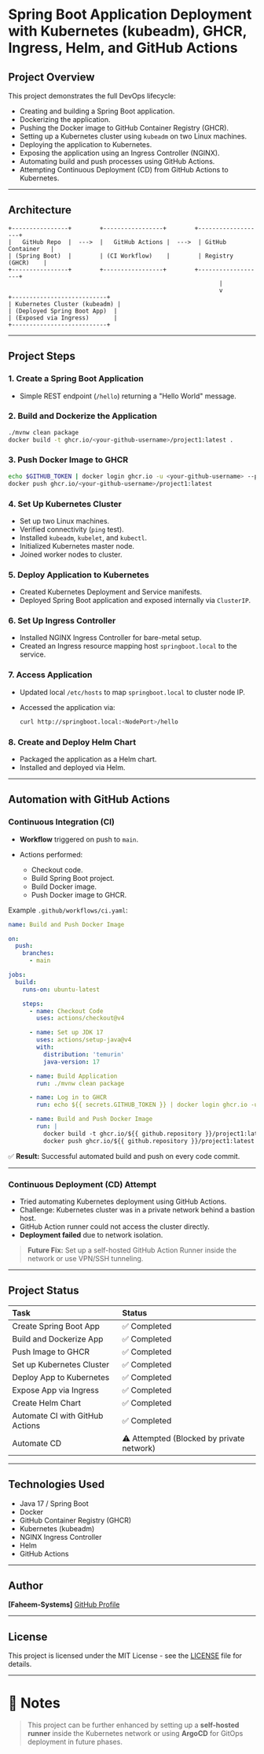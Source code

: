 # Spring Boot Application Deployment with Kubernetes (kubeadm), GHCR, Ingress, Helm, and GitHub Actions

## Project Overview

This project demonstrates the full DevOps lifecycle:

* Creating and building a Spring Boot application.
* Dockerizing the application.
* Pushing the Docker image to GitHub Container Registry (GHCR).
* Setting up a Kubernetes cluster using `kubeadm` on two Linux machines.
* Deploying the application to Kubernetes.
* Exposing the application using an Ingress Controller (NGINX).
* Automating build and push processes using GitHub Actions.
* Attempting Continuous Deployment (CD) from GitHub Actions to Kubernetes.

---

## Architecture

```
+----------------+        +-----------------+        +-------------------+
|   GitHub Repo  |  --->  |   GitHub Actions |  --->  | GitHub Container   |
| (Spring Boot)  |        | (CI Workflow)    |        | Registry (GHCR)    |
+----------------+        +-----------------+        +-------------------+
                                                            |
                                                            v
+---------------------------+
| Kubernetes Cluster (kubeadm) |
| (Deployed Spring Boot App)  |
| (Exposed via Ingress)       |
+---------------------------+
```

---

## Project Steps

### 1. Create a Spring Boot Application

* Simple REST endpoint (`/hello`) returning a "Hello World" message.

### 2. Build and Dockerize the Application

```bash
./mvnw clean package
docker build -t ghcr.io/<your-github-username>/project1:latest .
```

### 3. Push Docker Image to GHCR

```bash
echo $GITHUB_TOKEN | docker login ghcr.io -u <your-github-username> --password-stdin
docker push ghcr.io/<your-github-username>/project1:latest
```

### 4. Set Up Kubernetes Cluster

* Set up two Linux machines.
* Verified connectivity (`ping` test).
* Installed `kubeadm`, `kubelet`, and `kubectl`.
* Initialized Kubernetes master node.
* Joined worker nodes to cluster.

### 5. Deploy Application to Kubernetes

* Created Kubernetes Deployment and Service manifests.
* Deployed Spring Boot application and exposed internally via `ClusterIP`.

### 6. Set Up Ingress Controller

* Installed NGINX Ingress Controller for bare-metal setup.
* Created an Ingress resource mapping host `springboot.local` to the service.

### 7. Access Application

* Updated local `/etc/hosts` to map `springboot.local` to cluster node IP.
* Accessed the application via:

  ```bash
  curl http://springboot.local:<NodePort>/hello
  ```

### 8. Create and Deploy Helm Chart

* Packaged the application as a Helm chart.
* Installed and deployed via Helm.

---

## Automation with GitHub Actions

### Continuous Integration (CI)

* **Workflow** triggered on push to `main`.
* Actions performed:

  * Checkout code.
  * Build Spring Boot project.
  * Build Docker image.
  * Push Docker image to GHCR.

Example `.github/workflows/ci.yaml`:

```yaml
name: Build and Push Docker Image

on:
  push:
    branches:
      - main

jobs:
  build:
    runs-on: ubuntu-latest

    steps:
      - name: Checkout Code
        uses: actions/checkout@v4

      - name: Set up JDK 17
        uses: actions/setup-java@v4
        with:
          distribution: 'temurin'
          java-version: 17

      - name: Build Application
        run: ./mvnw clean package

      - name: Log in to GHCR
        run: echo ${{ secrets.GITHUB_TOKEN }} | docker login ghcr.io -u ${{ github.actor }} --password-stdin

      - name: Build and Push Docker Image
        run: |
          docker build -t ghcr.io/${{ github.repository }}/project1:latest .
          docker push ghcr.io/${{ github.repository }}/project1:latest
```

✅ **Result:** Successful automated build and push on every code commit.

---

### Continuous Deployment (CD) Attempt

* Tried automating Kubernetes deployment using GitHub Actions.
* Challenge: Kubernetes cluster was in a private network behind a bastion host.
* GitHub Action runner could not access the cluster directly.
* **Deployment failed** due to network isolation.

> **Future Fix:** Set up a self-hosted GitHub Action Runner inside the network or use VPN/SSH tunneling.

---

## Project Status

| Task                            | Status                                    |
| :------------------------------ | :---------------------------------------- |
| Create Spring Boot App          | ✅ Completed                               |
| Build and Dockerize App         | ✅ Completed                               |
| Push Image to GHCR              | ✅ Completed                               |
| Set up Kubernetes Cluster       | ✅ Completed                               |
| Deploy App to Kubernetes        | ✅ Completed                               |
| Expose App via Ingress          | ✅ Completed                               |
| Create Helm Chart               | ✅ Completed                               |
| Automate CI with GitHub Actions | ✅ Completed                               |
| Automate CD                     | ⚠️ Attempted (Blocked by private network) |

---

## Technologies Used

* Java 17 / Spring Boot
* Docker
* GitHub Container Registry (GHCR)
* Kubernetes (kubeadm)
* NGINX Ingress Controller
* Helm
* GitHub Actions

---

## Author

**\[Faheem-Systems]**
[GitHub Profile](https://github.com/<your-github-username>)

---

## License

This project is licensed under the MIT License - see the [LICENSE](LICENSE) file for details.

---

# 📣 Notes

> This project can be further enhanced by setting up a **self-hosted runner** inside the Kubernetes network or using **ArgoCD** for GitOps deployment in future phases.


